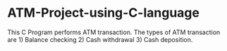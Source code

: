 # ATM-Project-using-C-language
This C Program performs ATM transaction. The types of ATM transaction are 1) Balance checking 2) Cash withdrawal 3) Cash deposition.
